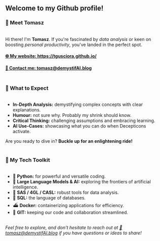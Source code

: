 <h2>Welcome to my Github profile!</h2>  

<h3>👋 Meet Tomasz</h3>
<br style="line-height:0.2rem;">   
<p>Hi there! I'm <strong>Tomasz</strong>. If you're fascinated by <em>data analysis</em> or keen on boosting <em>personal productivity</em>, you've landed in the perfect spot.</p>  
<h4><a href="https://tgusciora.github.io/">🌐 My website: https://tgusciora.github.io/</a></h4>
<h4><a href="mailto:tomasz@demystifai.blog">📩 Contact me: tomasz@demystifAI.blog</a></h4>
<br style="line-height:0.2rem;"> 
<h3>🚀 What to Expect</h3>  
<br style="line-height:0.2rem;">  
<ul>
  <li><strong>In-Depth Analysis:</strong> demystifying complex concepts with clear explanations.</li>
  <li><strong>Humour:</strong> not sure why. Probably my shrink should know.</li>
  <li><strong>Critical Thinking:</strong> challenging assumptions and embracing learning.</li>
  <li><strong>AI Use-Cases:</strong> showcasing what you can do when Decepticons activate.</li>
</ul>
<p>Are you ready to dive in? <strong>Buckle up for an enlightening ride!</strong></p>  
<br style="line-height:0.2rem;">   
<h3>🔧 My Tech Toolkit</h3>  
<br style="line-height:0.2rem;">  
<ul>
  <li>🐍 <strong>Python:</strong> for powerful and versatile coding.</li>
  <li>🤖 <strong>Large Language Models & AI:</strong> exploring the frontiers of artificial intelligence.</li>
  <li>🦾 <strong>SAS / 4GL / CASL:</strong> robust tools for data analysis.</li>
  <li>🏫 <strong>SQL:</strong> the language of databases.</li>
  <li>⛴️ <strong>Docker:</strong> containerizing applications for efficiency.</li>
  <li>📑 <strong>GIT:</strong> keeping our code and collaboration streamlined.</li>
</ul>  
<br style="line-height:0.2rem;">  
<p><em>Feel free to explore, and don't hesitate to reach out at <a href="mailto:tomasz@demystifai.blog">📩tomasz@demystifAI.blog</a> if you have questions or ideas to share!</em></p>
